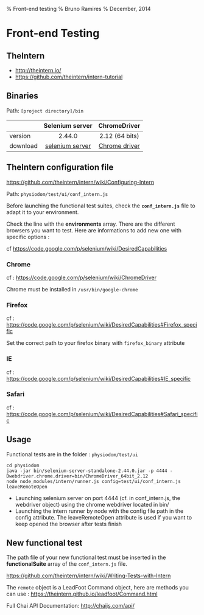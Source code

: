 % Front-end testing
% Bruno Ramires
% December, 2014

# Front-end Testing

## TheIntern

 - http://theintern.io/
 - https://github.com/theintern/intern-tutorial

## Binaries

Path: `[project directory]/bin`

|          | Selenium server   | ChromeDriver      |
|----------|:-----------------:|:-----------------:|
|version   |  2.44.0           | 2.12 (64 bits)    |
|download  | [selenium server] | [Chrome driver]   |

## TheIntern configuration file

https://github.com/theintern/intern/wiki/Configuring-Intern

Path: `physiodom/test/ui/conf_intern.js`

Before launching the functional test suites, check the **`conf_intern.js`** file to adapt it to your environment.

Check the line with the **environments** array. There are the different browsers you want to test. Here are informations
 to add new one with specific options : 
 
cf https://code.google.com/p/selenium/wiki/DesiredCapabilities

### Chrome

cf : https://code.google.com/p/selenium/wiki/ChromeDriver

Chrome must be installed in `/usr/bin/google-chrome`

### Firefox 

cf : https://code.google.com/p/selenium/wiki/DesiredCapabilities#Firefox_specific

Set the correct path to your firefox binary with `firefox_binary` attribute

### IE

cf : https://code.google.com/p/selenium/wiki/DesiredCapabilities#IE_specific

### Safari

cf : https://code.google.com/p/selenium/wiki/DesiredCapabilities#Safari_specific

## Usage

Functional tests are in the folder :
`physiodom/test/ui`

```
cd physiodom
java -jar bin/selenium-server-standalone-2.44.0.jar -p 4444 -Dwebdriver.chrome.driver=bin/ChromeDriver_64bit_2.12
node node_modules/intern/runner.js config=test/ui/conf_intern.js leaveRemoteOpen
```

 - Launching selenium server on port 4444 (cf. in conf_intern.js, the webdriver object) 
   using the chrome webdriver located in bin/
 - Launching the intern runner by node with the config file path in the config attribute. 
   The leaveRemoteOpen attribute is used if you want to keep opened the browser after tests finish

## New functional test

The path file of your new functional test must be inserted in the **functionalSuite** array of the `conf_intern.js` file.

https://github.com/theintern/intern/wiki/Writing-Tests-with-Intern

The `remote` object is a LeadFoot Command object, here are methods you can use : https://theintern.github.io/leadfoot/Command.html

Full Chai API Documentation: http://chaijs.com/api/

[selenium server]: http://www.seleniumhq.org/download/
[Chrome driver]: https://sites.google.com/a/chromium.org/chromedriver/downloads